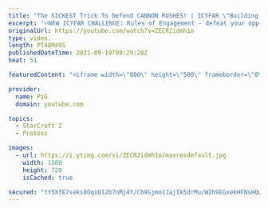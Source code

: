 ```yaml
---
title: "The SICKEST Trick To Defend CANNON RUSHES! | ICYFAR \"Building Blocker\" Compilation - StarCraft 2"
excerpt: "🔥NEW ICYFAR CHALLENGE: Rules of Engagement - defeat your opponent without killing any workers, engage only their military and army production. Send submissions to eonblu95@gmail.com as attachment AND only ICYFAR as the subject. Max 1 replay per person. Latest submission is on the 2nd October  0:00 Game"
originalUrl: https://youtube.com/watch?v=ZECR2idmh1o
type: video
length: PT48M49S
publishedDateTime: 2021-09-19T09:29:28Z
heat: 51

featuredContent: "<iframe width=\"800\" height=\"500\" frameborder=\"0\" src=\"https://www.youtube.com/embed/ZECR2idmh1o\" allow=\"accelerometer; autoplay; encrypted-media; gyroscope; picture-in-picture\" allowfullscreen></iframe>"

provider:
  name: PiG
  domain: youtube.com

topics:
  - StarCraft 2
  - Protoss

images:
  - url: https://i.ytimg.com/vi/ZECR2idmh1o/maxresdefault.jpg
    width: 1280
    height: 720
    isCached: true

secured: "tY5XfE7seks8OqiU12b7nMj4Y/Cb9Gjmo1JajIk5drMu/W2h9EGxekHFNsHQwh4JUpgIG4x+9uBxip+2YzWysN7xOOr2OVsjpKFR2g/vDzq97BJBIXW2gh3kd6EU8izRU1bwGKvefQcy+9rG/UFE6hVzr0Q7FcRFiwJYPnKysrjTBnrdE1TnNZlcYNJ/IF/VhPRVBwed/qq6y3JC+zfChIOMi95xG+5tsQkaxpIIwst8ThEwYdBokkBvmCnUfLvWwRU3g0TDpF61adVNf9JsZJYdLaWanbiJ/3sUlBKW+63jio6hnHbR/2cOJsKrsgnXeSSlKQSwAbob3a2NSvRemLJpWypgtKjy/k4KFqVWV64vgdDlgE1zkMrZe+eElHWhGxs5SaPQmHYzP4R1oaTehlu288OpzW8zY/XeAp100wA=;sGsN+vadCIZobp7nfP+QyQ=="
---
```


